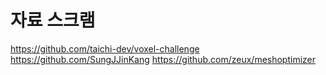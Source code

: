 # 자료 스크램

https://github.com/taichi-dev/voxel-challenge
https://github.com/SungJJinKang
https://github.com/zeux/meshoptimizer

